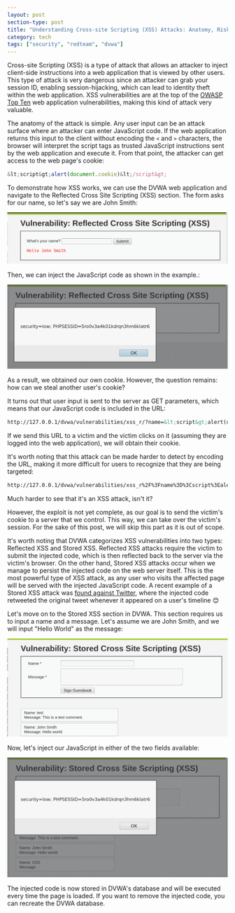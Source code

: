 ```yaml
---
layout: post
section-type: post
title: "Understanding Cross-site Scripting (XSS) Attacks: Anatomy, Risks, and Examples"
category: tech
tags: ["security", "redteam", "dvwa"]
---
```


Cross-site Scripting (XSS) is a type of attack that allows an attacker to inject client-side instructions into a web application that is viewed by other users.
This type of attack is very dangerous since an attacker can grab your session ID, enabling session-hijacking, which can lead to identity theft within the web application.
XSS vulnerabilities are at the top of the [OWASP Top Ten](https://www.owasp.org/index.php/Category:OWASP_Top_Ten_Project#tab=OWASP_Top_10_for_2017_Release_Candidate) web application vulnerabilities, making this kind of attack very valuable.

The anatomy of the attack is simple.
Any user input can be an attack surface where an attacker can enter JavaScript code.
If the web application returns this input to the client without encoding the `<` and `>` characters, the browser will interpret the script tags as trusted JavaScript instructions sent by the web application and execute it.
From that point, the attacker can get access to the web page's cookie:

```javascript
&lt;script&gt;alert(document.cookie)&lt;/script&gt;
```

To demonstrate how XSS works, we can use the DVWA web application and navigate to the Reflected Cross Site Scripting (XSS) section.
The form asks for our name, so let's say we are John Smith:

![xss](/img/posts/xss/xss-0.png)

Then, we can inject the JavaScript code as shown in the example.:

![xss](/img/posts/xss/xss-1.png)

As a result, we obtained our own cookie.
However, the question remains: how can we steal another user's cookie?

It turns out that user input is sent to the server as GET parameters, which means that our JavaScript code is included in the URL:

```html
http://127.0.0.1/dvwa/vulnerabilities/xss_r/?name=&lt;script&gt;alert(document.cookie)&lt;/script&gt;
```

If we send this URL to a victim and the victim clicks on it (assuming they are logged into the web application), we will obtain their cookie.

It's worth noting that this attack can be made harder to detect by encoding the URL, making it more difficult for users to recognize that they are being targeted:

```html
http://127.0.0.1/dvwa/vulnerabilities/xss_r%2F%3Fname%3D%3Cscript%3Ealert(document.cookie)%3C%2Fscript%3E%0A%0A
```

Much harder to see that it's an XSS attack, isn't it?

However, the exploit is not yet complete, as our goal is to send the victim's cookie to a server that we control.
This way, we can take over the victim's session.
For the sake of this post, we will skip this part as it is out of scope.

It's worth noting that DVWA categorizes XSS vulnerabilities into two types: Reflected XSS and Stored XSS.
Reflected XSS attacks require the victim to submit the injected code, which is then reflected back to the server via the victim's browser. On the other hand, Stored XSS attacks occur when we manage to persist the injected code on the web server itself.
This is the most powerful type of XSS attack, as any user who visits the affected page will be served with the injected JavaScript code.
A recent example of a Stored XSS attack was [found against Twitter](https://www.youtube.com/watch?v=zv0kZKC6GAM&feature=youtu.be), where the injected code retweeted the original tweet whenever it appeared on a user's timeline 😊

Let's move on to the Stored XSS section in DVWA. This section requires us to input a name and a message. Let's assume we are John Smith, and we will input "Hello World" as the message:

![xss](/img/posts/xss/xss-2.png)

Now, let's inject our JavaScript in either of the two fields available:

![xss](/img/posts/xss/xss-3.png)

The injected code is now stored in DVWA's database and will be executed every time the page is loaded.
If you want to remove the injected code, you can recreate the DVWA database.
